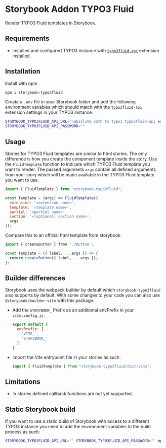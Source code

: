 # Storybook Addon TYPO3 Fluid

Render TYPO3 Fluid templates in Storybook.

## Requirements

- installed and configured TYPO3 instance with [`typo3fluid-api`](https://github.com/philip-hartmann/typo3fluid-api) extension installed

## Installation

Install with npm

```sh
npm i storybook-typo3fluid
```

Create a `.env` file in your Storybook folder and add the following environment variables which should match with the `typo3fluid-api` extension settings in your TYPO3 instance.

```sh
STORYBOOK_TYPO3FLUID_API_URL="<absolute path to typo3 typo3fluid-api endpoint>"
STORYBOOK_TYPO3FLUID_API_PASSWORD=""
```

## Usage

Stories for TYPO3 Fluid templates are similar to html stories. The only difference is how you create the component template inside the story. Use the `FluidTemplate` function to indicate which TYPO3 Fluid template you want to render. The passed arguments `args` contain all defined arguments from your story which will be made available in the TYPO3 Fluid template you want to use.

```js
import { FluidTemplate } from "storybook-typo3fluid";

const Template = (args) => FluidTemplate({
  extension: '<extension name>',
  template: '<template name>',
  partial: '<partial name>',
  section: '<(optional) section name>',
  args
});
```

Compare this to an official html template from storybook.

```js
import { createButton } from './Button';

const Template = ({ label, ...args }) => {
  return createButton({ label, ...args });
};
```

## Builder differences

Storybook uses the webpack builder by default which `storybook-typo3fluid` also supports by default. With some changes to your code you can also use `@storybook/builder-vite` with this package.

- Add the `STORYBOOK_` Prefix as an additional envPrefix in your `vite.config.js`.

  ```js
  export default {
    envPrefix: [
      'VITE_',
      'STORYBOOK_'
    ]
  }
  ```

- Import the Vite entrypoint file in your stories as such:

  ```js
  import { FluidTemplate } from "storybook-typo3fluid/dist/vite";
  ```

## Limitations

- In stories defined callback functions are not yet supported.

## Static Storybook build

If you want to use a static build of Storybook with access to a different TYPO3 instance you need to add the environment variables to the build process as such:

```sh
STORYBOOK_TYPO3FLUID_API_URL="" STORYBOOK_TYPO3FLUID_API_PASSWORD="" npm run build-storybook
```
